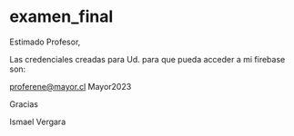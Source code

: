 # examen_final

Estimado Profesor,

Las credenciales creadas para Ud. para que pueda acceder a mi firebase son:

proferene@mayor.cl
Mayor2023

Gracias

Ismael Vergara
